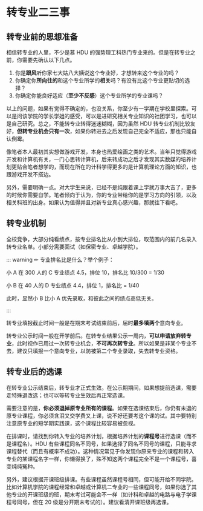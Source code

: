 # 转专业二三事

## 转专业前的思想准备

相信转专业的人里，不少是慕 HDU 的强势理工科热门专业来的。但是在转专业之前，你需要先确认以下几点。

1. 你是**跟风**听你家七大姑八大姨说这个专业好，才想转来这个专业的吗？
2. 你确定你**所向往的**和这个专业所学的**相关**吗？有没有比这个专业更贴切的选择？
3. 你确定你能良好适应（**至少不反感**）这个专业所学的专业课吗？

以上的问题，如果有觉得不确定的，也没关系，你至少有一学期在学校里探索。可以是问该学院的学长学姐的感受，可以是进研究相关专业知识的社团学习，也可以是自己研究。总之，不能转专业转得迷迷糊糊，因为虽然 HDU 转专业机制比较友好，**但转专业机会只有一次**，如果你转进去之后发现自己完全不适应，那也只能自认倒霉。

像笔者本人最初其实想做游戏开发，本身也热爱绘画之类的艺术。当年只觉得游戏开发和计算机有关，一门心思转计算机，后来转成功之后才发现其实数媒的培养计划更贴合笔者想学的，而现在所在的计科学得更多的是计算机理论方面的知识，也跟游戏开发不搭边。

另外，需要明确一点。对大学生来说，已经不是纯跟着课上学就万事大吉了，更多的时候你需要自学。笔者倾向于认为，你的专业带给你的是学习方向的引领，以及相关科班的出身。如果认为值得并且对新专业真心感兴趣，那就往下看吧。

## 转专业机制

全校竞争，大部分纯看绩点，按专业排名比从小到大排位，取范围内的前几名录入转专业名单。小部分需要面试（如保密专业、卓越学院）。

::: warning ✏
专业排名比是什么？举个例子：

小 A 在 300 人的 C 专业绩点 4.5，排位 10，排名比 10/300 = 1/30

小 B 在 40 人的 D 专业绩点 4.4，排位 1，排名比 = 1/40

此时，显然小 B 比小 A 优先录取，和彼此之间的绩点高低无关。

:::

转专业填报截止时间一般是在期末考试结束前后，届时**最多填两个**意向专业。

转专业公示时间一般在开学前后。在转专业结果公示一周内，**可以申请放弃转专业**，此时视作已用过一次转专业机会，**不可再次转专业**。所以如果是非某个专业不去，建议只填报一个意向专业，以防被第二个专业录取，失去转专业资格。

## 转专业后的选课

在转专业公示结束后，转专业才正式生效。在公示期期间，如果想提前选课，需要走特殊退改选；也可以等转专业生效后再正常选课。

需要注意的是，**你必须退掉原专业所有的课程**。如果在选课结束后，你仍有未退的原专业课程，你必须含泪又交学费又上课，说不好还要考这个课的试。其中要特别注意原专业的短学期实践课，这个课程比较容易被忽视。

在排课时，请找到你转入专业的培养计划，根据培养计划的**课程号**进行选课（而不是课程名）。HDU 有些课程同名不同号，如果选择了同名不同号的课程，只能寻求课程替代（而且有概率不成功）。这种情况常见于你发现你原来专业的课程和转入专业的某课程名字一样，你懒得换了，殊不知这两个课程完全不是一个课程号，喜变纯纯冤种。

另外，建议根据开课班级排课。有些课程虽然课程号相同，但可能开给不同学院。比如计算机学院的课程经常和卓越或计算机二专业的一些课程同号，如果你选了其他专业的开课班级的班，期末考试可能会不一样（如计科和卓越的电路与电子学课程号同号，但在 20 级是分开期末考试的）。建议看清开课班级再选课。
